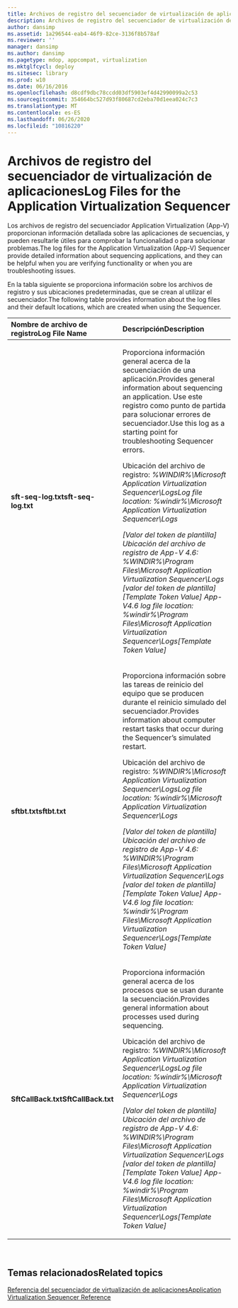 ```yaml
---
title: Archivos de registro del secuenciador de virtualización de aplicaciones
description: Archivos de registro del secuenciador de virtualización de aplicaciones
author: dansimp
ms.assetid: 1a296544-eab4-46f9-82ce-3136f8b578af
ms.reviewer: ''
manager: dansimp
ms.author: dansimp
ms.pagetype: mdop, appcompat, virtualization
ms.mktglfcycl: deploy
ms.sitesec: library
ms.prod: w10
ms.date: 06/16/2016
ms.openlocfilehash: d8cdf9dbc78ccdd03df5903ef4d42990099a2c53
ms.sourcegitcommit: 354664bc527d93f80687cd2eba70d1eea024c7c3
ms.translationtype: MT
ms.contentlocale: es-ES
ms.lasthandoff: 06/26/2020
ms.locfileid: "10816220"
---
```

# <span data-ttu-id="559e3-103">Archivos de registro del secuenciador de virtualización de aplicaciones</span><span class="sxs-lookup"><span data-stu-id="559e3-103">Log Files for the Application Virtualization Sequencer</span></span>


<span data-ttu-id="559e3-104">Los archivos de registro del secuenciador Application Virtualization (App-V) proporcionan información detallada sobre las aplicaciones de secuencias, y pueden resultarle útiles para comprobar la funcionalidad o para solucionar problemas.</span><span class="sxs-lookup"><span data-stu-id="559e3-104">The log files for the Application Virtualization (App-V) Sequencer provide detailed information about sequencing applications, and they can be helpful when you are verifying functionality or when you are troubleshooting issues.</span></span>

<span data-ttu-id="559e3-105">En la tabla siguiente se proporciona información sobre los archivos de registro y sus ubicaciones predeterminadas, que se crean al utilizar el secuenciador.</span><span class="sxs-lookup"><span data-stu-id="559e3-105">The following table provides information about the log files and their default locations, which are created when using the Sequencer.</span></span>

<table>
<colgroup>
<col width="50%" />
<col width="50%" />
</colgroup>
<thead>
<tr class="header">
<th align="left"><span data-ttu-id="559e3-106">Nombre de archivo de registro</span><span class="sxs-lookup"><span data-stu-id="559e3-106">Log File Name</span></span></th>
<th align="left"><span data-ttu-id="559e3-107">Descripción</span><span class="sxs-lookup"><span data-stu-id="559e3-107">Description</span></span></th>
</tr>
</thead>
<tbody>
<tr class="odd">
<td align="left"><p><strong><span data-ttu-id="559e3-108">sft-seq-log.txt</span><span class="sxs-lookup"><span data-stu-id="559e3-108">sft-seq-log.txt</span></span></strong></p></td>
<td align="left"><p><span data-ttu-id="559e3-109">Proporciona información general acerca de la secuenciación de una aplicación.</span><span class="sxs-lookup"><span data-stu-id="559e3-109">Provides general information about sequencing an application.</span></span> <span data-ttu-id="559e3-110">Use este registro como punto de partida para solucionar errores de secuenciador.</span><span class="sxs-lookup"><span data-stu-id="559e3-110">Use this log as a starting point for troubleshooting Sequencer errors.</span></span></p>
<p><span data-ttu-id="559e3-111">Ubicación del archivo de registro: <em> %WINDIR%\Microsoft Application Virtualization Sequencer\Logs</span><span class="sxs-lookup"><span data-stu-id="559e3-111">Log file location: <em>%windir%\Microsoft Application Virtualization Sequencer\Logs</span></span></em></p>
<p><span data-ttu-id="559e3-112">[Valor del token de plantilla] Ubicación del archivo de registro de App-V 4.6: <em> %WINDIR%\Program Files\Microsoft Application Virtualization Sequencer\Logs </em> [valor del token de plantilla]</span><span class="sxs-lookup"><span data-stu-id="559e3-112">[Template Token Value] App-V4.6 log file location: <em>%windir%\Program Files\Microsoft Application Virtualization Sequencer\Logs</em>[Template Token Value]</span></span></p></td>
</tr>
<tr class="even">
<td align="left"><p><strong><span data-ttu-id="559e3-113">sftbt.txt</span><span class="sxs-lookup"><span data-stu-id="559e3-113">sftbt.txt</span></span></strong></p></td>
<td align="left"><p><span data-ttu-id="559e3-114">Proporciona información sobre las tareas de reinicio del equipo que se producen durante el reinicio simulado del secuenciador.</span><span class="sxs-lookup"><span data-stu-id="559e3-114">Provides information about computer restart tasks that occur during the Sequencer’s simulated restart.</span></span></p>
<p><span data-ttu-id="559e3-115">Ubicación del archivo de registro: <em> %WINDIR%\Microsoft Application Virtualization Sequencer\Logs</span><span class="sxs-lookup"><span data-stu-id="559e3-115">Log file location: <em>%windir%\Microsoft Application Virtualization Sequencer\Logs</span></span></em></p>
<p><span data-ttu-id="559e3-116">[Valor del token de plantilla] Ubicación del archivo de registro de App-V 4.6: <em> %WINDIR%\Program Files\Microsoft Application Virtualization Sequencer\Logs </em> [valor del token de plantilla]</span><span class="sxs-lookup"><span data-stu-id="559e3-116">[Template Token Value] App-V4.6 log file location: <em>%windir%\Program Files\Microsoft Application Virtualization Sequencer\Logs</em>[Template Token Value]</span></span></p></td>
</tr>
<tr class="odd">
<td align="left"><p><strong><span data-ttu-id="559e3-117">SftCallBack.txt</span><span class="sxs-lookup"><span data-stu-id="559e3-117">SftCallBack.txt</span></span></strong></p></td>
<td align="left"><p><span data-ttu-id="559e3-118">Proporciona información general acerca de los procesos que se usan durante la secuenciación.</span><span class="sxs-lookup"><span data-stu-id="559e3-118">Provides general information about processes used during sequencing.</span></span></p>
<p><span data-ttu-id="559e3-119">Ubicación del archivo de registro: <em> %WINDIR%\Microsoft Application Virtualization Sequencer\Logs</span><span class="sxs-lookup"><span data-stu-id="559e3-119">Log file location: <em>%windir%\Microsoft Application Virtualization Sequencer\Logs</span></span></em></p>
<p><span data-ttu-id="559e3-120">[Valor del token de plantilla] Ubicación del archivo de registro de App-V 4.6: <em> %WINDIR%\Program Files\Microsoft Application Virtualization Sequencer\Logs </em> [valor del token de plantilla]</span><span class="sxs-lookup"><span data-stu-id="559e3-120">[Template Token Value] App-V4.6 log file location: <em>%windir%\Program Files\Microsoft Application Virtualization Sequencer\Logs</em>[Template Token Value]</span></span></p></td>
</tr>
</tbody>
</table>

 

## <span data-ttu-id="559e3-121">Temas relacionados</span><span class="sxs-lookup"><span data-stu-id="559e3-121">Related topics</span></span>


[<span data-ttu-id="559e3-122">Referencia del secuenciador de virtualización de aplicaciones</span><span class="sxs-lookup"><span data-stu-id="559e3-122">Application Virtualization Sequencer Reference</span></span>](application-virtualization-sequencer-reference.md)

 

 





